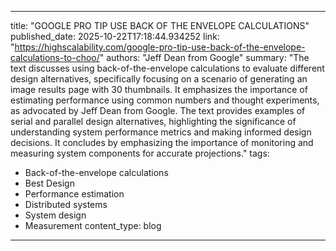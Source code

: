 
---
title: "GOOGLE PRO TIP USE BACK OF THE ENVELOPE CALCULATIONS"
published_date: 2025-10-22T17:18:44.934252
link: "https://highscalability.com/google-pro-tip-use-back-of-the-envelope-calculations-to-choo/"
authors: "Jeff Dean from Google"
summary: "The text discusses using back-of-the-envelope calculations to evaluate different design alternatives, specifically focusing on a scenario of generating an image results page with 30 thumbnails. It emphasizes the importance of estimating performance using common numbers and thought experiments, as advocated by Jeff Dean from Google. The text provides examples of serial and parallel design alternatives, highlighting the significance of understanding system performance metrics and making informed design decisions. It concludes by emphasizing the importance of monitoring and measuring system components for accurate projections."
tags:
  - Back-of-the-envelope calculations
  - Best Design
  - Performance estimation
  - Distributed systems
  - System design
  - Measurement
content_type: blog
---

